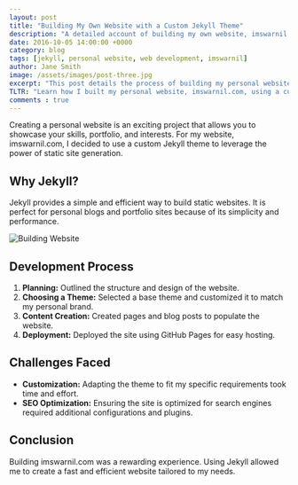 ```yaml
---
layout: post
title: "Building My Own Website with a Custom Jekyll Theme"
description: "A detailed account of building my own website, imswarnil.com, using a custom Jekyll theme."
date: 2016-10-05 14:00:00 +0000
category: blog
tags: [jekyll, personal website, web development, imswarnil]
author: Jane Smith
image: /assets/images/post-three.jpg
excerpt: "This post details the process of building my personal website, imswarnil.com, using a custom Jekyll theme."
TLTR: "Learn how I built my personal website, imswarnil.com, using a custom Jekyll theme and the challenges faced during development."
comments : true
---
```


Creating a personal website is an exciting project that allows you to showcase your skills, portfolio, and interests. For my website, imswarnil.com, I decided to use a custom Jekyll theme to leverage the power of static site generation.

## Why Jekyll?

Jekyll provides a simple and efficient way to build static websites. It is perfect for personal blogs and portfolio sites because of its simplicity and performance.

![Building Website](https://via.placeholder.com/800x450)

## Development Process

1. **Planning:** Outlined the structure and design of the website.
2. **Choosing a Theme:** Selected a base theme and customized it to match my personal brand.
3. **Content Creation:** Created pages and blog posts to populate the website.
4. **Deployment:** Deployed the site using GitHub Pages for easy hosting.

## Challenges Faced

- **Customization:** Adapting the theme to fit my specific requirements took time and effort.
- **SEO Optimization:** Ensuring the site is optimized for search engines required additional configurations and plugins.

## Conclusion

Building imswarnil.com was a rewarding experience. Using Jekyll allowed me to create a fast and efficient website tailored to my needs.
